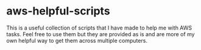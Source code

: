# aws-helpful-scripts

This is a useful collection of scripts that I have made to help me with AWS tasks. Feel free to use them but they are provided as is and are more of my own helpful way to get them across multiple computers. 
